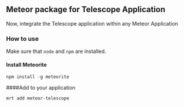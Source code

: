 

## Meteor package for Telescope Application



Now, integrate the Telescope application within any Meteor Application

### How to use 

Make sure that `node` and `npm` are installed.


#### Install Meteorite


`npm install -g meteorite` 


####Add to your application


`mrt add meteor-telescope`


